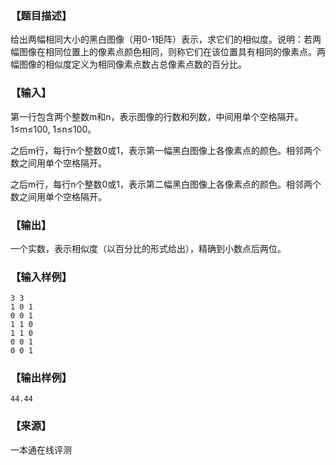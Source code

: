 ### 【题目描述】

给出两幅相同大小的黑白图像（用0-1矩阵）表示，求它们的相似度。说明：若两幅图像在相同位置上的像素点颜色相同，则称它们在该位置具有相同的像素点。两幅图像的相似度定义为相同像素点数占总像素点数的百分比。

### 【输入】

第一行包含两个整数m和n，表示图像的行数和列数，中间用单个空格隔开。1≤m≤100, 1≤n≤100。

之后m行，每行n个整数0或1，表示第一幅黑白图像上各像素点的颜色。相邻两个数之间用单个空格隔开。

之后m行，每行n个整数0或1，表示第二幅黑白图像上各像素点的颜色。相邻两个数之间用单个空格隔开。

### 【输出】

一个实数，表示相似度（以百分比的形式给出），精确到小数点后两位。

### 【输入样例】

```
3 3
1 0 1
0 0 1
1 1 0
1 1 0
0 0 1
0 0 1

```

### 【输出样例】

```
44.44
```


 ### 【来源】

 一本通在线评测 